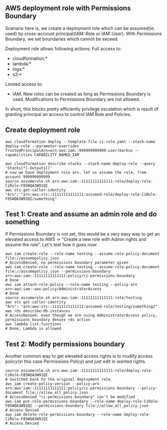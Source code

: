 ## AWS deployment role with Permissions Boundary
Scenario here is, we create a deployment role which can be assumed(ie. used) by cross-account principal(IAM::Role or IAM::User). With Permissions Boundary, we set boundaries which cannot be exceed.

Deployment role allows following actions:
Full access to:
- cloudformation:*
- lambda:*
- logs:*
- s3:*

Limited access to:
- IAM. New roles can be created as long as Permissions Boundary is used. Modifications to Permissions Boundary are not allowed.

In short, this blocks pretty efficiently privilege escalation which is result of granting principal an access to control IAM Role and Policies.  

## Create deployment role
```shell
aws cloudformation deploy --template-file ci-role.yaml --stack-name deploy-role --parameter-overrides TrustedPrincipalArn=arn:aws:iam::999999999999:user/markus --capabilities CAPABILITY_NAMED_IAM

aws cloudformation describe-stacks --stack-name deploy-role --query 'Stacks[*].Outputs[]'
# now we have deployment role arn, let us assume the role, from account 999999999999
source assumerole.sh arn:aws:iam::11111111111111:role/deploy-role-CiRole-F85WQA3W91QI
aws sts get-caller-identity
"Arn": "arn:aws:sts::11111111111111:assumed-role/deploy-role-CiRole-F85WQA3W91QI/sumething"
```

## Test 1: Create and assume an admin role and do something
If Permissions Boundary is not set, this would be a very easy way to get an elevated access to AWS -> "Create a new role with Admin rights and assume the role". Let's test how it goes now:
```shell
aws iam create-role --role-name testing --assume-role-policy-document file://assumepolicy.json 
# AccessDenied, no permissions boundary parameter given
aws iam create-role --role-name testing --assume-role-policy-document file://assumepolicy.json --permissions-boundary arn:aws:iam::11111111111111:policy/ci-permissions-boundary
# Done
aws iam attach-role-policy --role-name testing --policy-arn arn:aws:iam::aws:policy/AdministratorAccess
# Done
source assumerole.sh arn:aws:iam::11111111111111:role/testing
aws sts get-caller-identity
"Arn": "arn:aws:sts::11111111111111:assumed-role/testing/sumething2"
aws rds describe-db-instances
# AccessDenied, even though we are using AdministratorAccess policy, permissions boundary denies rds action
aws lambda list-functions
# Done, Lambda is allowed 
```


## Test 2: Modify permissions boundary
Another common way to get elevated access rights is to modify access policy(in this case Permissions Policy) and just edit in wanted rights.
```shell
source assumerole.sh arn:aws:iam::11111111111111:role/deploy-role-CiRole-F85WQA3W91QI
# Switched back to the original deployment role
aws iam create-policy-version --policy-arn arn:aws:iam::11111111111111:policy/ci-permissions-boundary --policy-document file://allow_all_policy.json
# AccessDenied "ci-permissions-boundary" can't be modified
aws iam put-role-permissions-boundary --role-name deploy-role-CiRole-F85WQA3W91QI --permissions-boundary file://allow_all_policy.json
# Access Denied
aws iam delete-role-permissions-boundary --role-name deploy-role-CiRole-F85WQA3W91QI 
# Access Denied
```